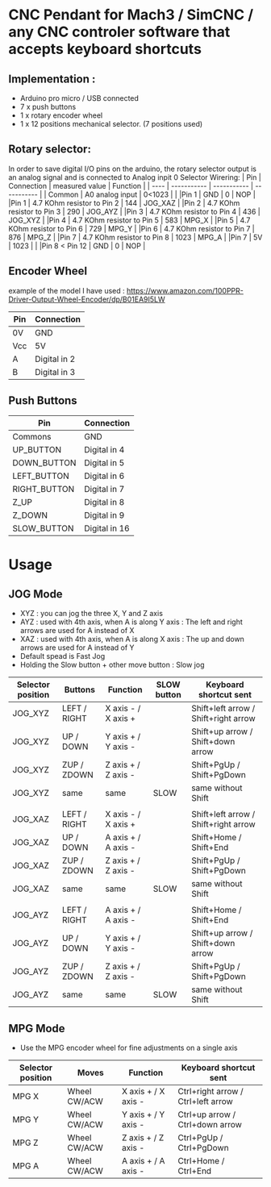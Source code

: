 # CNC Pendant for Mach3 / SimCNC / any CNC controler software that accepts keyboard shortcuts

## Implementation :
- Arduino pro micro / USB connected
- 7 x push buttons
- 1 x rotary encoder wheel
- 1 x 12 positions mechanical selector. (7 positions used)

## Rotary selector:
In order to save digital I/O pins on the arduino, the rotary selector output is an analog signal and
is connected to Analog inpit 0
Selector Wirering:
| Pin | Connection | measured value | Function |
| ---- | ----------- |  ----------- | ----------- |
| Common | A0 analog input | 0<1023 |  |
|Pin 1 | GND | 0 | NOP |
|Pin 1 | 4.7 KOhm resistor to Pin 2 | 144 | JOG_XAZ |
|Pin 2 | 4.7 KOhm resistor to Pin 3 | 290 | JOG_AYZ |
|Pin 3 | 4.7 KOhm resistor to Pin 4 | 436 | JOG_XYZ |
|Pin 4 | 4.7 KOhm resistor to Pin 5 | 583 | MPG_X |
|Pin 5 | 4.7 KOhm resistor to Pin 6 | 729 | MPG_Y |
|Pin 6 | 4.7 KOhm resistor to Pin 7 | 876 | MPG_Z |
|Pin 7 | 4.7 KOhm resistor to Pin 8 | 1023 | MPG_A |
|Pin 7 | 5V | 1023 |  |
|Pin 8 < Pin 12 | GND | 0 | NOP |

## Encoder Wheel
example of the model I have used :
https://www.amazon.com/100PPR-Driver-Output-Wheel-Encoder/dp/B01EA9I5LW

| Pin | Connection | 
| ---- | ----------- | 
| 0V  | GND | 
| Vcc | 5V |
| A | Digital in 2 | 
| B | Digital in 3 |

## Push Buttons
| Pin | Connection |
| ---- | ----------- |
| Commons | GND |
| UP_BUTTON | Digital in 4 |
| DOWN_BUTTON | Digital in 5 |
| LEFT_BUTTON | Digital in 6 |
| RIGHT_BUTTON | Digital in 7 |
| Z_UP | Digital in 8 |
| Z_DOWN | Digital in 9 |
| SLOW_BUTTON | Digital in 16 |

# Usage

## JOG Mode
* XYZ : you can jog the three X, Y and Z axis
* AYZ : used with 4th axis, when A is along Y axis : The left and right arrows are used for A instead of X
* XAZ : used with 4th axis, when A is along X axis : The up and down arrows are used for A instead of Y
* Default spead is Fast Jog
* Holding the Slow button + other move button : Slow jog

| Selector position | Buttons | Function | SLOW button | Keyboard shortcut sent |
| ---- | ----------- |  ----------- | ----------- | ----------- |
| JOG_XYZ| LEFT / RIGHT | X axis - / X axis + |  | Shift+left arrow / Shift+right arrow |
| JOG_XYZ| UP / DOWN | Y axis + / Y axis - |  | Shift+up arrow / Shift+down arrow |
| JOG_XYZ| ZUP / ZDOWN | Z axis + / Z axis -|  | Shift+PgUp / Shift+PgDown |
| JOG_XYZ| same | same | SLOW | same without Shift |
|  |   |   |   |   |
| JOG_XAZ| LEFT / RIGHT | X axis - / X axis + |  | Shift+left arrow / Shift+right arrow |
| JOG_XAZ| UP / DOWN | A axis + / A axis - |  | Shift+Home / Shift+End |
| JOG_XAZ| ZUP / ZDOWN | Z axis + / Z axis -|  | Shift+PgUp / Shift+PgDown |
| JOG_XAZ| same | same | SLOW | same without Shift |
|  |   |   |   |   |
| JOG_AYZ| LEFT / RIGHT | A axis + / A axis - |  | Shift+Home / Shift+End |
| JOG_AYZ| UP / DOWN | Y axis + / Y axis - |  | Shift+up arrow / Shift+down arrow |
| JOG_AYZ| ZUP / ZDOWN | Z axis + / Z axis -|  | Shift+PgUp / Shift+PgDown |
| JOG_AYZ| same | same | SLOW | same without Shift |

## MPG Mode
* Use the MPG encoder wheel for fine adjustments on a single axis

| Selector position | Moves | Function | Keyboard shortcut sent |
| ---- | ----------- |  ----------- | ----------- |
| MPG X| Wheel CW/ACW | X axis + / X axis - | Ctrl+right arrow / Ctrl+left arrow |
| MPG Y| Wheel CW/ACW | Y axis + / Y axis - | Ctrl+up arrow / Ctrl+down arrow |
| MPG Z| Wheel CW/ACW | Z axis + / Z axis - | Ctrl+PgUp / Ctrl+PgDown |
| MPG A| Wheel CW/ACW | A axis + / A axis - | Ctrl+Home / Ctrl+End |